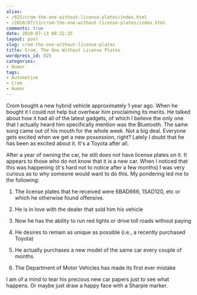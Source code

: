 ```yaml
---
alias:
- /825/crom-the-one-without-license-plates/index.html
- /2010/07/13/crom-the-one-without-license-plates/index.html
comments: true
date: 2010-07-13 08:32:25
layout: post
slug: crom-the-one-without-license-plates
title: Crom, The One Without License Plates
wordpress_id: 825
categories:
- Humor
tags:
- Automotive
- Crom
- Humor
---
```


Crom bought a new hybrid vehicle approximately 1 year ago.  When he bought it I could not help but overhear him proclaiming its merits.  He talked about how it had all of the latest gadgets, of which I believe the only one that I actually heard him specifically mention was the Bluetooth.  The same song came out of his mouth for the whole week.  Not a big deal.  Everyone gets excited when we get a new possession, right?  Lately I doubt that he has been as excited about it.  It's a Toyota after all.

After a year of owning the car, he still does not have license plates on it.  It appears to those who do not know that it is a new car.  When I noticed that this was happening (it's hard not to notice after a few months) I was very curious as to why someone would want to do this.  My pondering led me to the following:




  1. The license plates that he received were 6BAD666, 1SAD120, etc or which he otherwise found offensive.


  2. He is in love with the dealer that sold him his vehicle


  3. Now he has the ability to run red lights or drive toll roads without paying


  4. He desires to remain as unique as possible (i.e., a recently purchased Toyota)


  5. He actually purchases a new model of the same car every couple of months


  6. The Department of Motor Vehicles has made its first ever mistake



I am of a mind to tear his precious new car papers just to see what happens.  Or maybe just draw a happy face with a Sharpie marker.

